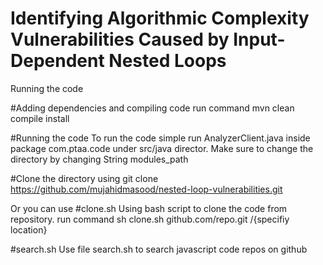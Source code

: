 # Identifying Algorithmic Complexity Vulnerabilities Caused by Input-Dependent Nested Loops


Running the code

#Adding dependencies and compiling code
run command
    mvn clean compile install 

#Running the code
To run the code simple run AnalyzerClient.java inside package com.ptaa.code under src/java director.
Make sure to change the directory by changing 
    String modules_path 



#Clone the directory using
 git clone https://github.com/mujahidmasood/nested-loop-vulnerabilities.git
 
 Or you can use
#clone.sh
Using bash script to clone the code from repository.
 run command
 sh clone.sh github.com/repo.git /{specifiy location}

#search.sh
Use file search.sh to search javascript code repos on github

